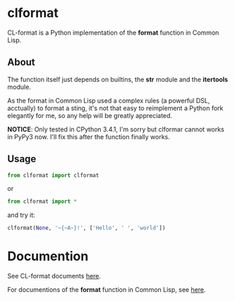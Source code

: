 # clformat

CL-format is a Python implementation of the **format** function in Common Lisp.

## About

The function itself just depends on builtins, the **str** module and the **itertools** module.

As the format in Common Lisp used a complex rules (a powerful DSL, acctually) to format a sting, it's not that easy to reimplement a Python fork elegantly for me, so any help will be greatly appreciated.

**NOTICE**:
Only tested in CPython 3.4.1, I'm sorry but clformar cannot works in PyPy3 now. I'll fix this after the function finally works.

## Usage

```Python
from clformat import clformat
```
or
```Python
from clformat import *
```
and try it:
```Python
clformat(None, '~{~A~}!', ['Hello', ' ', 'world'])
```

# Documention

See CL-format documents [here][doc].

For documentions of the **format** function in Common Lisp, see [here][clhs].

[doc]:  https://github.com/EizoAssik/clformat/blob/master/docs.md
[clhs]: http://www.lispworks.com/documentation/lw51/CLHS/Body/22_c.htm
